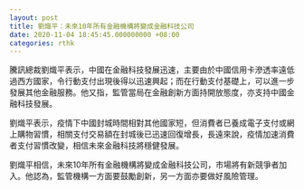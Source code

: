 ```yaml
---
layout: post
title: 劉熾平：未來10年所有金融機構將變成金融科技公司
date: 2020-11-04 18:45:45.000000000 +08:00
categories: rthk
---
```


騰訊總裁劉熾平表示，中國在金融科技發展迅速，主要由於中國信用卡滲透率遠低過西方國家，令行動支付出現後得以迅速興起；而在行動支付基礎上，可以進一步發展其他金融服務。他又指，監管當局在金融創新方面持開放態度，亦支持中國金融科技發展。

劉熾平表示，疫情下中國封城時間相對其他國家短，但消費者已養成電子支付或網上購物習慣，相關支付交易額在封城後已迅速回復增長，長遠來說，疫情加速消費者支付習慣改變，相信未來金融科技將穩健發展。

劉熾平相信，未來10年所有金融機構將變成金融科技公司，市場將有新競爭者加入。他認為，監管機構一方面要鼓勵創新，另一方面亦要做好風險管理。
